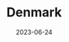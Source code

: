 ---
title: "Denmark"
cc-type: country
date: 2023-06-24
hashtag: denmark
tags:
  - country
  - Europe
---